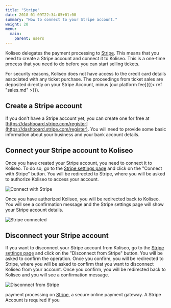```yaml
---
title: "Stripe"
date: 2018-01-09T22:34:05+01:00
summary: "How to connect to your Stripe account."
weight: 20
menu:
  main:
    parent: users
---
```


Koliseo delegates the payment processing to [Stripe](https://stripe.com/). This means that you need to create a Stripe account and connect it to Koliseo. This is a one-time process that you need to do before you can start selling tickets.

For security reasons, Koliseo does not have access to the credit card details associated with any ticket purchase. The proceedings from ticket sales are deposited directly on your Stripe Account, minus [our platform fee]({{< ref "sales.md" >}}).

## Create a Stripe account

If you don't have a Stripe account yet, you can create one for free at [https://dashboard.stripe.com/register](https://dashboard.stripe.com/register). You will need to provide some basic information about your business and your bank account details.

## Connect your Stripe account to Koliseo

Once you have created your Stripe account, you need to connect it to Koliseo. To do so, go to the [Stripe settings page](https://koliseo.com/settings/stripe) and click on the "Connect with Stripe" button. You will be redirected to Stripe, where you will be asked to authorize Koliseo to access your account.

![Connect with Stripe](/images/stripe-connect.png)

Once you have authorized Koliseo, you will be redirected back to Koliseo. You will see a confirmation message and the Stripe settings page will show your Stripe account details.

![Stripe connected](/images/stripe-connected.png)

## Disconnect your Stripe account

If you want to disconnect your Stripe account from Koliseo, go to the [Stripe settings page](https://koliseo.com/settings/stripe) and click on the "Disconnect from Stripe" button. You will be asked to confirm the operation. Once you confirm, you will be redirected to Stripe, where you will be asked to confirm that you want to disconnect Koliseo from your account. Once you confirm, you will be redirected back to Koliseo and you will see a confirmation message.

![Disconnect from Stripe](/images/stripe-disconnect.png)

payment processing on [Stripe](http://stripe.com), a secure online payment gateway. A Stripe Account is required if you

